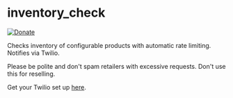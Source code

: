 # inventory_check

[![Donate](https://img.shields.io/badge/Donate-PayPal-green.svg)](https://www.paypal.me/cyberrumor)

Checks inventory of configurable products with automatic rate limiting. Notifies via Twilio.


Please be polite and don't spam retailers with excessive requests. Don't use this for reselling.

Get your Twilio set up [here](https://www.fullstackpython.com/blog/send-sms-text-messages-python.html).

